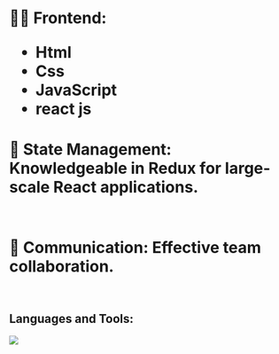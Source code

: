 <h1>👨‍💻 Frontend: <ul>
<li>Html</li> 
<li>Css</li> 
<li>JavaScript</li> 
<li>react js </li> 

</ul>

</h1>
<h1>🔄 State Management: Knowledgeable in Redux for large-scale React applications.
</h1>
 <br/>
 <h1> 💬 Communication: Effective team collaboration.</h1>
<br/>
 <h2>Languages and Tools:</h2>
 <a href="https://skillicons.dev">
    <img src="https://skillicons.dev/icons?i=html,css,javascript,python,react,redux,bootsrap" />
  </a>
  


